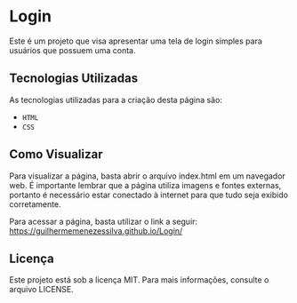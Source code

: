 # Login
Este é um projeto que visa apresentar uma tela de login simples para usuários que possuem uma conta.

## Tecnologias Utilizadas
As tecnologias utilizadas para a criação desta página são:

- `HTML`
- `CSS`

## Como Visualizar
Para visualizar a página, basta abrir o arquivo index.html em um navegador web. É importante lembrar que a página utiliza imagens e fontes externas, portanto é necessário estar conectado à internet para que tudo seja exibido corretamente. 

Para acessar a página, basta utilizar o link a seguir: https://guilhermemenezessilva.github.io/Login/

## Licença
Este projeto está sob a licença MIT. Para mais informações, consulte o arquivo LICENSE.
